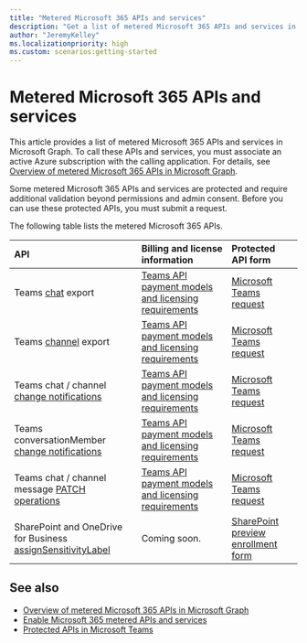 ```yaml
---
title: "Metered Microsoft 365 APIs and services"
description: "Get a list of metered Microsoft 365 APIs and services in Microsoft Graph."
author: "JeremyKelley"
ms.localizationpriority: high
ms.custom: scenarios:getting-started
---
```


# Metered Microsoft 365 APIs and services

This article provides a list of metered Microsoft 365 APIs and services in Microsoft Graph. To call these APIs and services, you must associate an active Azure subscription with the calling application. For details, see [Overview of metered Microsoft 365 APIs in Microsoft Graph](metered-api-overview.md). 

Some metered Microsoft 365 APIs and services are protected and require additional validation beyond permissions and admin consent. Before you can use these protected APIs, you must submit a request.

The following table lists the metered Microsoft 365 APIs.

| API | Billing and license information | Protected API form |
|:--------------------------|:--------------------------|:----------------------------------------|
| Teams [chat](/graph/api/chats-getallmessages) export | [Teams API payment models and licensing requirements](teams-licenses.md) | [Microsoft Teams request](https://aka.ms/teamsgraph/requestaccess) |
| Teams [channel](/graph/api/channel-getallmessages) export | [Teams API payment models and licensing requirements](teams-licenses.md) | [Microsoft Teams request](https://aka.ms/teamsgraph/requestaccess) |
| Teams chat / channel [change notifications](/graph/api/subscription-post-subscriptions) | [Teams API payment models and licensing requirements](/graph/teams-licenses) | [Microsoft Teams request](https://aka.ms/teamsgraph/requestaccess) |
| Teams conversationMember [change notifications](/graph/api/subscription-post-subscriptions) | [Teams API payment models and licensing requirements](/graph/teams-licenses) | [Microsoft Teams request](https://aka.ms/teamsgraph/requestaccess) |
| Teams chat / channel message [PATCH operations](/graph/api/chatmessage-update) | [Teams API payment models and licensing requirements](teams-licenses.md) | [Microsoft Teams request](https://aka.ms/teamsgraph/requestaccess) |
| SharePoint and OneDrive for Business [assignSensitivityLabel](/graph/api/driveitem-assignsensitivitylabel) | Coming soon. | [SharePoint preview enrollment form](https://aka.ms/PreviewSPOPremiumAPI) |

## See also

- [Overview of metered Microsoft 365 APIs in Microsoft Graph](/graph/metered-api-overview)
- [Enable Microsoft 365 metered APIs and services](/graph/metered-api-setup)
- [Protected APIs in Microsoft Teams](/graph/teams-protected-apis)

